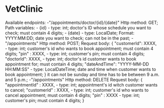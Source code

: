 # VetClinic

Available endpoints: 
    -"/appointments/doctor/{id}/{date}"
        Http method: GET;
        Path variables:
            - {id} - type: int; doctor's ID whose schedule you want to check; must contain 4 digits;
            - {date} - type: LocalDate; Format: YYYY:MM:DD; date you want to check; can not be in the past;
    -"/appointments"
        Http method: POST;
        Request body: 
        {
            "customerId": XXXX,                     - type: int; customer's id who wants to book appointment; must contain 4 digits;
            "pin" : XXXX,                           - type: int; customer's pin; must contain 4 digits;
            "doctorId": XXXX,                       - type: int; doctor's id customer wants to book appointment for; must contain 4 digits;
            "dateAndTime": "YYYY-MM-DD HH:MM:SS"    - type: LocalDateTime; date and time when customer wants to book appointment;
        }                                             it can not be sunday and time has to be between 9 a.m. and 5 p.m.;
    -"/appointments"
        Http method: DELETE
        Request body:
        {
        "appointmentId" : XXXX,                     - type: int; appointment's id witch customer wants to cancel; 
        "customerId" : XXXX,                        - type: int; customer's id who wants to cancel appointment; must contain 4 digits;
        "pin" : XXXX                                - type: int; customer's pin; must contain 4 digits;
        }
